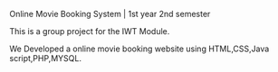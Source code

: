 Online Movie Booking System | 1st year 2nd semester


This is a group project for the  IWT Module.


We Developed a online movie booking website using
HTML,CSS,Java script,PHP,MYSQL.
